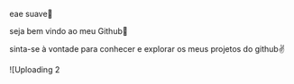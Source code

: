 eae suave🤙

seja bem vindo ao meu Github🙅

sinta-se à vontade para conhecer e explorar os meus projetos do github✌️


![Uploading 2
